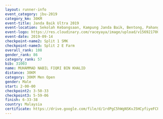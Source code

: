 ```yaml
---
layout: runner-info 
event_category: jbu-2019 
category_km: 30KM 
event-title: Janda Baik Ultra 2019 
event-location: Sekolah Kebangsaan, Kampung Janda Baik, Bentong, Pahang, Malaysia 
event-logo: https://res.cloudinary.com/raceyaya/image/upload/v1569217009/logo/janda-baik_vch1pc.jpg 
event-date: 2019-09-14 
checkpoint-name2: Split 1 SMK 
checkpoint-name3: Split 2 E Farm 
overall_rank: 108
gender_rank: 86
category_rank: 57
bib: 31003
name: MUHAMMAD NABIL FIQRI BIN KHALID
distance: 30KM
category: 30KM Men Open
gender: Male
start: 2-00-00
checkpoint2: 3-50-33
checkpoint3: 5-59-06
finish: 6-33-38
country: Malaysia
certificate: https://drive.google.com/file/d/1rdPgC5hWgNSKvJ5HCyfiyeFCPNmmRRgP/view?usp=sharing
---
```

